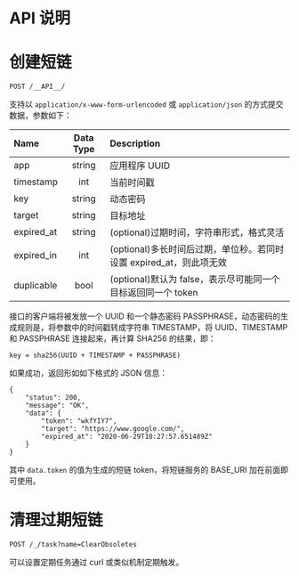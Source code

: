 # API 说明


# 创建短链

`POST /__API__/`

支持以 `application/x-www-form-urlencoded` 或 `application/json` 的方式提交数据，参数如下：

| Name | Data Type | Description |
| :--- | :-------: | :---------- |
| app | string | 应用程序 UUID |
| timestamp | int | 当前时间戳 |
| key | string | 动态密码 |
| target | string | 目标地址 |
| expired_at | string | (optional)过期时间，字符串形式，格式灵活 |
| expired_in | int | (optional)多长时间后过期，单位秒。若同时设置 expired_at，则此项无效 |
| duplicable | bool | (optional)默认为 false，表示尽可能同一个目标返回同一个 token |

接口的客户端将被发放一个 UUID 和一个静态密码 PASSPHRASE，动态密码的生成规则是，将参数中的时间戳转成字符串 TIMESTAMP，将 UUID、TIMESTAMP 和 PASSPHRASE 连接起来，再计算 SHA256 的结果，即：

```
key = sha256(UUID + TIMESTAMP + PASSPHRASE)
```

如果成功，返回形如如下格式的 JSON 信息：

```
{
    "status": 200,
    "message": "OK",
    "data": {
        "token": "wkfYIY7",
        "target": "https://www.google.com/",
        "expired_at": "2020-06-29T10:27:57.651489Z"
    }
}
```

其中 `data.token` 的值为生成的短链 token，将短链服务的 BASE_URI 加在前面即可使用。


# 清理过期短链

`POST /_/task?name=ClearObsoletes`

可以设置定期任务通过 curl 或类似机制定期触发。
